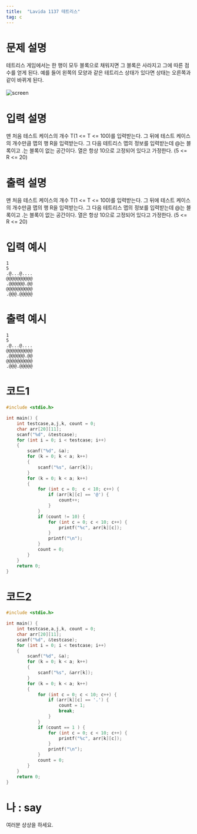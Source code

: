 ```yaml
---
title:  "Lavida 1137 테트리스"
tag: c
---
```

# 문제 설명
테트리스 게임에서는 한 행이 모두 블록으로 채워지면 그 블록은 사라지고 그에 따른 점수를 얻게 된다. 예를 들어 왼쪽의 모양과 같은 테트리스 상태가 있다면 상태는 오른쪽과 같이 바뀌게 된다.<br>
<br>
![screen](https://i.postimg.cc/wTCmmXgL/2021-11-23-012648.png)

# 입력 설명
맨 처음 테스트 케이스의 개수 T(1 <= T <= 100)를 입력받는다. 그 뒤에 테스트 케이스의 개수만큼 맵의 행 R을 입력받는다. 그 다음 테트리스 맵의 정보를 입력받는데 @는 블록이고 .는 블록이 없는 공간이다. 열은 항상 10으로 고정되어 있다고 가정한다. (5 <= R <= 20)

# 출력 설명
맨 처음 테스트 케이스의 개수 T(1 <= T <= 100)를 입력받는다. 그 뒤에 테스트 케이스의 개수만큼 맵의 행 R을 입력받는다. 그 다음 테트리스 맵의 정보를 입력받는데 @는 블록이고 .는 블록이 없는 공간이다. 열은 항상 10으로 고정되어 있다고 가정한다. (5 <= R <= 20)
# 입력 예시
```
1
5
.@...@....
@@@@@@@@@@
.@@@@@@.@@
@@@@@@@@@@
.@@@.@@@@@
```
# 출력 예시
```
1
5
.@...@....
@@@@@@@@@@
.@@@@@@.@@
@@@@@@@@@@
.@@@.@@@@@
```
# 코드1

```c
#include <stdio.h>

int main() {
    int testcase,a,j,k, count = 0;
    char arr[20][11];
    scanf("%d", &testcase);
    for (int i = 0; i < testcase; i++)
    {
        scanf("%d", &a);
        for (k = 0; k < a; k++)
        {
            scanf("%s", &arr[k]);
        }
        for (k = 0; k < a; k++)
        {
            for (int c = 0;  c < 10; c++) {
                if (arr[k][c] == '@') {
                    count++;
                }
            }
            if (count != 10) {
                for (int c = 0; c < 10; c++) {
                    printf("%c", arr[k][c]);
                }
                printf("\n");
            }
            count = 0;
        }
    }
    return 0;
}
```

# 코드2
```c
#include <stdio.h>

int main() {
    int testcase,a,j,k, count = 0;
    char arr[20][11];
    scanf("%d", &testcase);
    for (int i = 0; i < testcase; i++)
    {
        scanf("%d", &a);
        for (k = 0; k < a; k++)
        {
            scanf("%s", &arr[k]);
        }
        for (k = 0; k < a; k++)
        {
            for (int c = 0; c < 10; c++) {
                if (arr[k][c] == '.') {
                    count = 1;
                    break;
                }
            }
            if (count == 1 ) {
                for (int c = 0; c < 10; c++) {
                    printf("%c", arr[k][c]);
                }
                printf("\n");
            }
            count = 0;
        }
    }
    return 0;
}
```

# 나 : say
여러분 상상을 하세요.